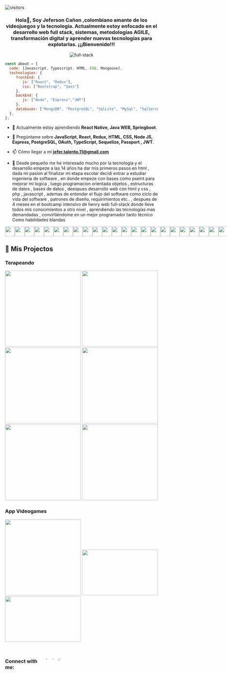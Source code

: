 <div align="center">
</div>

![visitors](https://visitor-badge.glitch.me/badge?page_id=jeferProgramer.jeferProgramer)
</p>
<div size='20px'>
 <h3 align="center">
  Hola👋, Soy Jeferson Cañon ,colombiano amante de los videojuegos y la tecnología. Actualmente estoy enfocado en el desarrollo web full stack, sistemas, metodologías AGILE, transformación digital y aprender nuevas tecnologías para explotarlas. ¡¡¡Bienvenido!!!
 </h3>
 <div align='center'>
   <img src="https://i.pinimg.com/originals/2f/f4/28/2ff428006f3ade5f10beac69372062ab.gif" alt="full-stack" align="center"/>
 </div>
 
 ```javascript
const about = {
   code: [Javascript, Typescript, HTML, CSS, Mongoose],
   technologies: {
      frontEnd: {
         js: ["React", "Redux"],
         css: ["Bootstrap", "Sass"]
      },
      backEnd: {
         js: ["Node", "Express","JWT"]
      },
      databases: ["MongoDB", "PostgreSQL", "SqlLite", "MySql", "SqlServer"],
   },
};
```
</div>

- 🌱 Actualmente estoy aprendiendo **React Native, Java WEB, Springboot**.

- 💬 Pregúntame sobre **JavaScript, React, Redux, HTML, CSS, Node JS, Express, PostgreSQL, OAuth, TypeScript, Sequelize, Passport , JWT**.

- 📫 Cómo llegar a mí **jefer.talento.11@gmail.com**

- 📄 Desde pequeño me he interesado mucho por la tecnología y el desarrollo empeze a las 14 años ha dar mis primeros pasos en html , dada mi pasion al finalizar mi etapa escolar decidi entrar a estudiar ingenieria de software , en donde empeze con bases como pseint para mejorar mi logica , luego programacion orientada objetos , estructuras de datos , bases de datos , deespues desarrollo web con html y css , php , javascript , ademas de entender el flujo del software como ciclo de vida del software , patrones de diseño, requirimientos etc.. , despues de 4 meses en el bootcamp intensivo de henry web full-stack donde lleve todos mis conocimientos a otro nivel , aprendiendo las tecnologías mas demandadas , convirtiéndome en un mejor programador tanto técnico Como habilidades blandas

<div style="display: flex; flex-direction:row;">
<img width ='32px' src ='https://raw.githubusercontent.com/rahulbanerjee26/githubAboutMeGenerator/main/icons/reactjs.svg'>
<img width ='32px' src ='https://raw.githubusercontent.com/rahulbanerjee26/githubAboutMeGenerator/main/icons/javascript.svg'> 
<img width ='32px' src ='https://raw.githubusercontent.com/rahulbanerjee26/githubAboutMeGenerator/main/icons/sqlite.svg'> 
<img width ='32px' src ='https://raw.githubusercontent.com/rahulbanerjee26/githubAboutMeGenerator/main/icons/babel.svg'> 
<img width ='32px' src ='https://raw.githubusercontent.com/rahulbanerjee26/githubAboutMeGenerator/main/icons/bootstrap.svg'> 
<img width ='32px' src ='https://raw.githubusercontent.com/rahulbanerjee26/githubAboutMeGenerator/main/icons/bash.svg'> 
<img width ='32px' src ='https://raw.githubusercontent.com/rahulbanerjee26/githubAboutMeGenerator/main/icons/css.svg'> 
<img width ='32px' src ='https://raw.githubusercontent.com/rahulbanerjee26/githubAboutMeGenerator/main/icons/express.svg'> 
<img width ='32px' src ='https://raw.githubusercontent.com/rahulbanerjee26/githubAboutMeGenerator/main/icons/git.svg'>
<img width ='32px' src ='https://raw.githubusercontent.com/rahulbanerjee26/githubAboutMeGenerator/main/icons/github.svg'> 
<img width ='32px' src ='https://raw.githubusercontent.com/rahulbanerjee26/githubAboutMeGenerator/main/icons/heroku.svg'> 
<img width ='32px' src ='https://raw.githubusercontent.com/rahulbanerjee26/githubAboutMeGenerator/main/icons/html.svg'> 
<img width ='32px' src ='https://raw.githubusercontent.com/rahulbanerjee26/githubAboutMeGenerator/main/icons/jest.svg'>
<img width ='32px' src ='https://raw.githubusercontent.com/rahulbanerjee26/githubAboutMeGenerator/main/icons/mysql.svg'> 
<img width ='32px' src ='https://raw.githubusercontent.com/rahulbanerjee26/githubAboutMeGenerator/main/icons/nodejs.svg'> 
<img width ='32px' src ='https://raw.githubusercontent.com/rahulbanerjee26/githubAboutMeGenerator/main/icons/postgresql.svg'> 
<img width ='32px' src ='https://raw.githubusercontent.com/rahulbanerjee26/githubAboutMeGenerator/main/icons/postman.svg'> 
<img width ='32px' src ='https://raw.githubusercontent.com/rahulbanerjee26/githubAboutMeGenerator/main/icons/redux.svg'> 
<img width ='32px' src ='https://raw.githubusercontent.com/rahulbanerjee26/githubAboutMeGenerator/main/icons/typescript.svg'> 
<img width ='32px' src ='https://raw.githubusercontent.com/rahulbanerjee26/githubAboutMeGenerator/main/icons/webpack.svg'>
<img width ='32px' src ='https://raw.githubusercontent.com/rahulbanerjee26/githubAboutMeGenerator/main/icons/npm.svg'> 
<img width ='32px' src ='https://raw.githubusercontent.com/rahulbanerjee26/githubAboutMeGenerator/main/icons/sass.svg'>
<img width ='32px' src ='https://www.svgrepo.com/show/331488/mongodb.svg'>
<img width ='32px' src ='https://pbs.twimg.com/profile_images/1509802359383367691/R0psIpR4_400x400.jpg'>
</div>

## :pushpin: Mis Projectos

<h3>Terapeando</h3>
<p>
  <a><img width='250px' src="https://user-images.githubusercontent.com/94813118/177249931-50817dc0-0a4c-4168-bed1-8d82f34fba6e.png"></a>
  <a><img width='250px' src="https://user-images.githubusercontent.com/94813118/177249975-ce064b81-c4c2-4c6b-8679-5f82df6d4e58.png"></a>
  <a><img width='250px' src="https://user-images.githubusercontent.com/94813118/177250011-02107ad4-41fa-42cf-9ee0-ce77fff4e68c.png"></a>
  <a><img width='250px' src="https://user-images.githubusercontent.com/94813118/177249946-739ffe29-55a6-48bf-bb6b-467f1cf695b6.png"></a>
  <a><img width='250px' src="https://user-images.githubusercontent.com/94813118/177249997-5ea6a1b8-2311-4fa5-9d57-18a859fa737f.png"></a>
  <a><img width='250px' src="https://user-images.githubusercontent.com/94813118/177250067-49d70e65-8d6b-4c2e-83bd-783d3140b620.png"></a>
</p>

<h3>App Videogames</h3>
<p>
  <a><img width='250px' src="https://user-images.githubusercontent.com/97969138/174117831-67bacd62-fe94-4c2d-a081-5950b627475f.png"></a>
  <a><img width='250px' height='150px' src="https://user-images.githubusercontent.com/97969138/174120878-5accfdc5-3d59-48b8-bd3f-cd6d0ebdb7f8.png"></a>
  <a><img width='250px' height='150px' src="https://user-images.githubusercontent.com/97969138/174120370-0bdddb9e-d86c-4b87-9a16-cbe496d09960.png"></a>
</p> 
&nbsp;
<div style="display: flex; flex-direction:row;">
<h3 align="left">Connect with me:</h3>
<p align="left">
<a href="https://www.linkedin.com/in/jeferson-david-cañon/" target="_blank"><img width='5%'src="https://cdn.jsdelivr.net/npm/simple-icons@3.0.1/icons/linkedin.svg" alt="https://www.linkedin.com/in/bryancamilopineda/"/></a>
 <a href="https://www.linkedin.com/in/wanda-trinidad-cirone/" ><img width="5%" src="https://github.com/WanCirone/wancirone/blob/main/logos/linkedin-icon.png"> 
<a href="mailto:jefer.talento.11@gmail.com" ><img width="5%" src="https://cdn.jsdelivr.net/npm/simple-icons@3.0.1/icons/gmail.svg">
</p>
</div>
